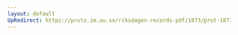 ```yaml
---
layout: default
UpRedirect: https://pruto.im.uu.se/riksdagen-records-pdf/1873/prot-1873--ak--402/prot-1873--ak--402_010.pdf
---
```

